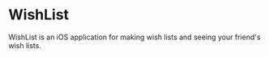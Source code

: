 # WishList
WishList is an iOS application for making wish lists and seeing your friend's wish lists.
